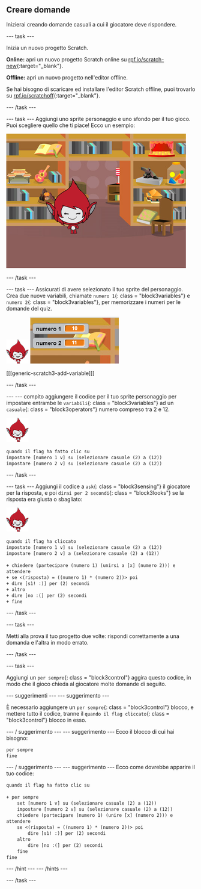 ## Creare domande

Inizierai creando domande casuali a cui il giocatore deve rispondere.

\--- task \---

Inizia un nuovo progetto Scratch.

**Online:** apri un nuovo progetto Scratch online su [rpf.io/scratch-new](http://rpf.io/scratchon){:target="_blank"}.

**Offline:** apri un nuovo progetto nell'editor offline.

Se hai bisogno di scaricare ed installare l'editor Scratch offline, puoi trovarlo su [rpf.io/scratchoff](http://rpf.io/scratchoff){:target="_blank"}.

\--- /task \---

\--- task \--- Aggiungi uno sprite personaggio e uno sfondo per il tuo gioco. Puoi scegliere quello che ti piace! Ecco un esempio:

![schermata](images/brain-setting.png)

\--- /task \---

\--- task \--- Assicurati di avere selezionato il tuo sprite del personaggio. Crea due nuove variabili, chiamate `numero 1`{: class = "block3variables"} e `numero 2`{: class = "block3variables"}, per memorizzare i numeri per le domande del quiz.

![screenshot](images/giga-sprite.png) ![schermata](images/brain-variables.png)

[[[generic-scratch3-add-variable]]]

\--- /task \---

\--- \--- compito aggiungere il codice per il tuo sprite personaggio per impostare entrambe le `variabili`{: class = "block3variables"} ad un `casuale`{: class = "block3operators"} numero compreso tra 2 e 12.

![schermata](images/giga-sprite.png)

```blocks3
quando il flag ha fatto clic su
impostare [numero 1 v] su (selezionare casuale (2) a (12))
impostare [numero 2 v] su (selezionare casuale (2) a (12))
```

\--- /task \---

\--- task \--- Aggiungi il codice a `ask`{: class = "block3sensing"} il giocatore per la risposta, e poi `dirai per 2 secondi`{: class = "block3looks"} se la risposta era giusta o sbagliato:

![schermata](images/giga-sprite.png)

```blocks3
quando il flag ha cliccato
impostato [numero 1 v] su (selezionare casuale (2) a (12))
impostare [numero 2 v] a (selezionare casuale (2) a (12))

+ chiedere (partecipare (numero 1) (unirsi a [x] (numero 2))) e attendere
+ se <(risposta) = ((numero 1) * (numero 2))> poi
+ dire [sì! :)] per (2) secondi
+ altro
+ dire [no :(] per (2) secondi
+ fine
```

\--- /task \---

\--- task \---

Metti alla prova il tuo progetto due volte: rispondi correttamente a una domanda e l'altra in modo errato.

\--- /task \---

\--- task \---

Aggiungi un `per sempre`{: class = "block3control"} aggira questo codice, in modo che il gioco chieda al giocatore molte domande di seguito.

\--- suggerimenti \--- \--- suggerimento \---

È necessario aggiungere un `per sempre`{: class = "block3control"} blocco, e mettere tutto il codice, tranne il `quando il flag cliccato`{: class = "block3control"} blocco in esso.

\--- / suggerimento \--- \--- suggerimento \--- Ecco il blocco di cui hai bisogno:

```blocks3
per sempre
fine
```

\--- / suggerimento \--- \--- suggerimento \--- Ecco come dovrebbe apparire il tuo codice:

```blocks3
quando il flag ha fatto clic su

+ per sempre
    set [numero 1 v] su (selezionare casuale (2) a (12))
    impostare [numero 2 v] su (selezionare casuale (2) a (12))
    chiedere (partecipare (numero 1) (unire [x] (numero 2))) e attendere
    se <(risposta) = ((numero 1) * (numero 2))> poi
        dire [sì! :)] per (2) secondi
    altro
        dire [no :(] per (2) secondi
    fine
fine
```

\--- /hint \--- \--- /hints \---

\--- /task \---